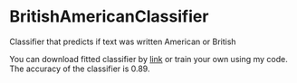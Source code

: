 # BritishAmericanClassifier
Classifier that predicts if text was written American or British

You can download fitted classifier by [link](https://www.dropbox.com/s/q8qnb7ecssqn6p4/pipeline.pkl?dl=0) or train your own using my code.
The accuracy of the classifier is 0.89.
